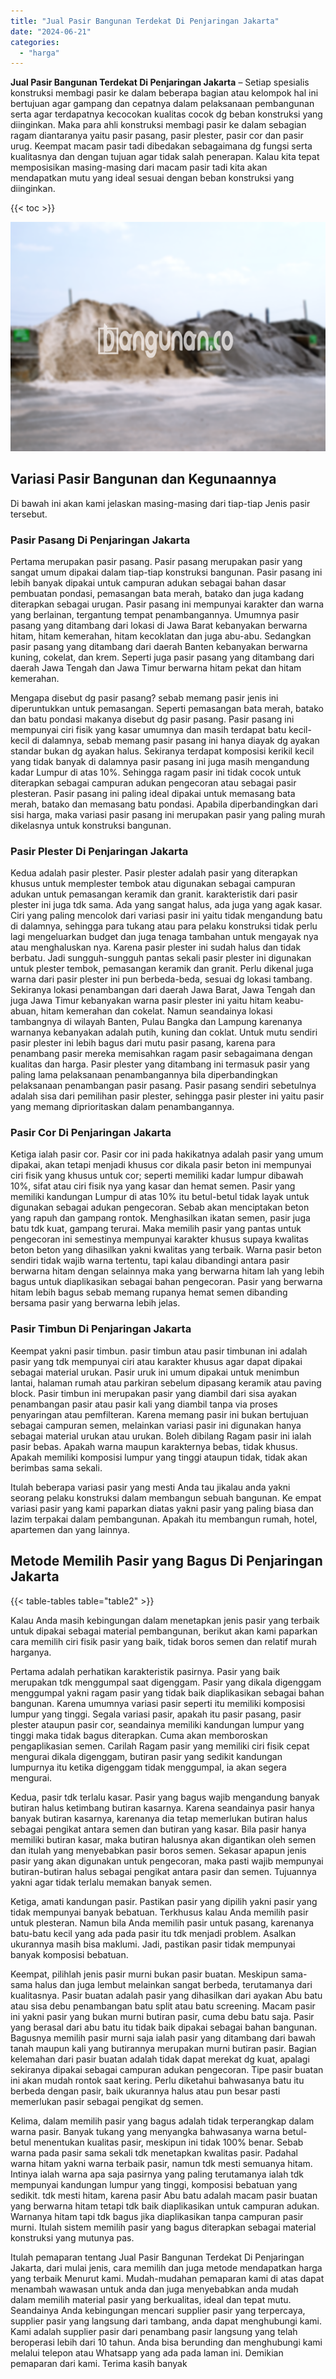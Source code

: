 ```yaml
---
title: "Jual Pasir Bangunan Terdekat Di Penjaringan Jakarta"
date: "2024-06-21"
categories: 
  - "harga"
---
```


**Jual Pasir Bangunan Terdekat Di Penjaringan Jakarta** – Setiap spesialis konstruksi membagi pasir ke dalam beberapa bagian atau kelompok hal ini bertujuan agar gampang dan cepatnya dalam pelaksanaan pembangunan serta agar terdapatnya kecocokan kualitas cocok dg beban konstruksi yang diinginkan. Maka para ahli konstruksi membagi pasir ke dalam sebagian ragam diantaranya yaitu pasir pasang, pasir plester, pasir cor dan pasir urug. Keempat macam pasir tadi dibedakan sebagaimana dg fungsi serta kualitasnya dan dengan tujuan agar tidak salah penerapan. Kalau kita tepat memposisikan masing-masing dari macam pasir tadi kita akan mendapatkan mutu yang ideal sesuai dengan beban konstruksi yang diinginkan.

{{< toc >}}

![Jual Pasir Bangunan Terdekat Di Penjaringan Jakarta](/images/jual-pasir-bangunan-07.png)

## Variasi Pasir Bangunan dan Kegunaannya

Di bawah ini akan kami jelaskan masing-masing dari tiap-tiap Jenis pasir tersebut.

### Pasir Pasang Di Penjaringan Jakarta

Pertama merupakan pasir pasang. Pasir pasang merupakan pasir yang sangat umum dipakai dalam tiap-tiap konstruksi bangunan. Pasir pasang ini lebih banyak dipakai untuk campuran adukan sebagai bahan dasar pembuatan pondasi, pemasangan bata merah, batako dan juga kadang diterapkan sebagai urugan. Pasir pasang ini mempunyai karakter dan warna yang berlainan, tergantung tempat penambangannya. Umumnya pasir pasang yang ditambang dari lokasi di Jawa Barat kebanyakan berwarna hitam, hitam kemerahan, hitam kecoklatan dan juga abu-abu. Sedangkan pasir pasang yang ditambang dari daerah Banten kebanyakan berwarna kuning, cokelat, dan krem. Seperti juga pasir pasang yang ditambang dari daerah Jawa Tengah dan Jawa Timur berwarna hitam pekat dan hitam kemerahan.

Mengapa disebut dg pasir pasang? sebab memang pasir jenis ini diperuntukkan untuk pemasangan. Seperti pemasangan bata merah, batako dan batu pondasi makanya disebut dg pasir pasang. Pasir pasang ini mempunyai ciri fisik yang kasar umumnya dan masih terdapat batu kecil-kecil di dalamnya, sebab memang pasir pasang ini hanya diayak dg ayakan standar bukan dg ayakan halus. Sekiranya terdapat komposisi kerikil kecil yang tidak banyak di dalamnya pasir pasang ini juga masih mengandung kadar Lumpur di atas 10%. Sehingga ragam pasir ini tidak cocok untuk diterapkan sebagai campuran adukan pengecoran atau sebagai pasir plesteran. Pasir pasang ini paling ideal dipakai untuk memasang bata merah, batako dan memasang batu pondasi. Apabila diperbandingkan dari sisi harga, maka variasi pasir pasang ini merupakan pasir yang paling murah dikelasnya untuk konstruksi bangunan.

### Pasir Plester Di Penjaringan Jakarta

Kedua adalah pasir plester. Pasir plester adalah pasir yang diterapkan khusus untuk memplester tembok atau digunakan sebagai campuran adukan untuk pemasangan keramik dan granit. karakteristik dari pasir plester ini juga tdk sama. Ada yang sangat halus, ada juga yang agak kasar. Ciri yang paling mencolok dari variasi pasir ini yaitu tidak mengandung batu di dalamnya, sehingga para tukang atau para pelaku konstruksi tidak perlu lagi mengeluarkan budget dan juga tenaga tambahan untuk mengayak nya atau menghaluskan nya. Karena pasir plester ini sudah halus dan tidak berbatu. Jadi sungguh-sungguh pantas sekali pasir plester ini digunakan untuk plester tembok, pemasangan keramik dan granit. Perlu dikenal juga warna dari pasir plester ini pun berbeda-beda, sesuai dg lokasi tambang. Sekiranya lokasi penambangan dari daerah Jawa Barat, Jawa Tengah dan juga Jawa Timur kebanyakan warna pasir plester ini yaitu hitam keabu-abuan, hitam kemerahan dan cokelat. Namun seandainya lokasi tambangnya di wilayah Banten, Pulau Bangka dan Lampung karenanya warnanya kebanyakan adalah putih, kuning dan coklat. Untuk mutu sendiri pasir plester ini lebih bagus dari mutu pasir pasang, karena para penambang pasir mereka memisahkan ragam pasir sebagaimana dengan kualitas dan harga. Pasir plester yang ditambang ini termasuk pasir yang paling lama pelaksanaan penambangannya bila diperbandingkan pelaksanaan penambangan pasir pasang. Pasir pasang sendiri sebetulnya adalah sisa dari pemilihan pasir plester, sehingga pasir plester ini yaitu pasir yang memang diprioritaskan dalam penambangannya.

### Pasir Cor Di Penjaringan Jakarta

Ketiga ialah pasir cor. Pasir cor ini pada hakikatnya adalah pasir yang umum dipakai, akan tetapi menjadi khusus cor dikala pasir beton ini mempunyai ciri fisik yang khusus untuk cor; seperti memiliki kadar lumpur dibawah 10%, sifat atau ciri fisik nya yang kasar dan hemat semen. Pasir yang memiliki kandungan Lumpur di atas 10% itu betul-betul tidak layak untuk digunakan sebagai adukan pengecoran. Sebab akan menciptakan beton yang rapuh dan gampang rontok. Menghasilkan ikatan semen, pasir juga batu tdk kuat, gampang terurai. Maka memilih pasir yang pantas untuk pengecoran ini semestinya mempunyai karakter khusus supaya kwalitas beton beton yang dihasilkan yakni kwalitas yang terbaik. Warna pasir beton sendiri tidak wajib warna tertentu, tapi kalau dibandingi antara pasir berwarna hitam dengan selainnya maka yang berwarna hitam lah yang lebih bagus untuk diaplikasikan sebagai bahan pengecoran. Pasir yang berwarna hitam lebih bagus sebab memang rupanya hemat semen dibanding bersama pasir yang berwarna lebih jelas.

### Pasir Timbun Di Penjaringan Jakarta

Keempat yakni pasir timbun. pasir timbun atau pasir timbunan ini adalah pasir yang tdk mempunyai ciri atau karakter khusus agar dapat dipakai sebagai material urukan. Pasir uruk ini umum dipakai untuk menimbun lantai, halaman rumah atau parkiran sebelum dipasang keramik atau paving block. Pasir timbun ini merupakan pasir yang diambil dari sisa ayakan penambangan pasir atau pasir kali yang diambil tanpa via proses penyaringan atau pemfilteran. Karena memang pasir ini bukan bertujuan sebagai campuran semen, melainkan variasi pasir ini digunakan hanya sebagai material urukan atau urukan. Boleh dibilang Ragam pasir ini ialah pasir bebas. Apakah warna maupun karakternya bebas, tidak khusus. Apakah memiliki komposisi lumpur yang tinggi ataupun tidak, tidak akan berimbas sama sekali.

Itulah beberapa variasi pasir yang mesti Anda tau jikalau anda yakni seorang pelaku konstruksi dalam membangun sebuah bangunan. Ke empat variasi pasir yang kami paparkan diatas yakni pasir yang paling biasa dan lazim terpakai dalam pembangunan. Apakah itu membangun rumah, hotel, apartemen dan yang lainnya.

## Metode Memilih Pasir yang Bagus Di Penjaringan Jakarta

{{< table-tables table="table2" >}}

Kalau Anda masih kebingungan dalam menetapkan jenis pasir yang terbaik untuk dipakai sebagai material pembangunan, berikut akan kami paparkan cara memilih ciri fisik pasir yang baik, tidak boros semen dan relatif murah harganya.

Pertama adalah perhatikan karakteristik pasirnya. Pasir yang baik merupakan tdk menggumpal saat digenggam. Pasir yang dikala digenggam menggumpal yakni ragam pasir yang tidak baik diaplikasikan sebagai bahan bangunan. Karena umumnya variasi pasir seperti itu memiliki komposisi lumpur yang tinggi. Segala variasi pasir, apakah itu pasir pasang, pasir plester ataupun pasir cor, seandainya memiliki kandungan lumpur yang tinggi maka tidak bagus diterapkan. Cuma akan memboroskan pengaplikasian semen. Carilah Ragam pasir yang memiliki ciri fisik cepat mengurai dikala digenggam, butiran pasir yang sedikit kandungan lumpurnya itu ketika digenggam tidak menggumpal, ia akan segera mengurai.

Kedua, pasir tdk terlalu kasar. Pasir yang bagus wajib mengandung banyak butiran halus ketimbang butiran kasarnya. Karena seandainya pasir hanya banyak butiran kasarnya, karenanya dia tetap memerlukan butiran halus sebagai pengikat antara semen dan butiran yang kasar. Bila pasir hanya memiliki butiran kasar, maka butiran halusnya akan digantikan oleh semen dan itulah yang menyebabkan pasir boros semen. Sekasar apapun jenis pasir yang akan digunakan untuk pengecoran, maka pasti wajib mempunyai butiran-butiran halus sebagai pengikat antara pasir dan semen. Tujuannya yakni agar tidak terlalu memakan banyak semen.

Ketiga, amati kandungan pasir. Pastikan pasir yang dipilih yakni pasir yang tidak mempunyai banyak bebatuan. Terkhusus kalau Anda memilih pasir untuk plesteran. Namun bila Anda memilih pasir untuk pasang, karenanya batu-batu kecil yang ada pada pasir itu tdk menjadi problem. Asalkan ukurannya masih bisa maklumi. Jadi, pastikan pasir tidak mempunyai banyak komposisi bebatuan.

Keempat, pilihlah jenis pasir murni bukan pasir buatan. Meskipun sama-sama halus dan juga lembut melainkan sangat berbeda, terutamanya dari kualitasnya. Pasir buatan adalah pasir yang dihasilkan dari ayakan Abu batu atau sisa debu penambangan batu split atau batu screening. Macam pasir ini yakni pasir yang bukan murni butiran pasir, cuma debu batu saja. Pasir yang berasal dari abu batu itu tidak baik dipakai sebagai bahan bangunan. Bagusnya memilih pasir murni saja ialah pasir yang ditambang dari bawah tanah maupun kali yang butirannya merupakan murni butiran pasir. Bagian kelemahan dari pasir buatan adalah tidak dapat merekat dg kuat, apalagi sekiranya dipakai sebagai campuran adukan pengecoran. Tipe pasir buatan ini akan mudah rontok saat kering. Perlu diketahui bahwasanya batu itu berbeda dengan pasir, baik ukurannya halus atau pun besar pasti memerlukan pasir sebagai pengikat dg semen.

Kelima, dalam memilih pasir yang bagus adalah tidak terperangkap dalam warna pasir. Banyak tukang yang menyangka bahwasanya warna betul-betul menentukan kualitas pasir, meskipun ini tidak 100% benar. Sebab warna pada pasir sama sekali tdk menetapkan kwalitas pasir. Padahal warna hitam yakni warna terbaik pasir, namun tdk mesti semuanya hitam. Intinya ialah warna apa saja pasirnya yang paling terutamanya ialah tdk mempunyai kandungan lumpur yang tinggi, komposisi bebatuan yang sedikit. tdk mesti hitam, karena pasir Abu batu adalah macam pasir buatan yang berwarna hitam tetapi tdk baik diaplikasikan untuk campuran adukan. Warnanya hitam tapi tdk bagus jika diaplikasikan tanpa campuran pasir murni. Itulah sistem memilih pasir yang bagus diterapkan sebagai material konstruksi yang mutunya pas.

Itulah pemaparan tentang Jual Pasir Bangunan Terdekat Di Penjaringan Jakarta, dari mulai jenis, cara memilih dan juga metode mendapatkan harga yang terbaik Menurut kami. Mudah-mudahan pemaparan kami di atas dapat menambah wawasan untuk anda dan juga menyebabkan anda mudah dalam memilih material pasir yang berkualitas, ideal dan tepat mutu. Seandainya Anda kebingungan mencari supplier pasir yang terpercaya, supplier pasir yang langsung dari tambang, anda dapat menghubungi kami. Kami adalah supplier pasir dari penambang pasir langsung yang telah beroperasi lebih dari 10 tahun. Anda bisa berunding dan menghubungi kami melalui telepon atau Whatsapp yang ada pada laman ini. Demikian pemaparan dari kami. Terima kasih banyak

